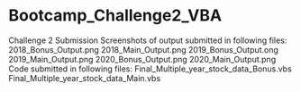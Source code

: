 # Bootcamp_Challenge2_VBA
Challenge 2 Submission
Screenshots of output submitted in following files:
2018_Bonus_Output.png
2018_Main_Output.png
2019_Bonus_Output.ong
2019_Main_Output.png
2020_Bonus_Output.png
2020_Main_Output.png
Code submitted in following files:
Final_Multiple_year_stock_data_Bonus.vbs
Final_Multiple_year_stock_data_Main.vbs
